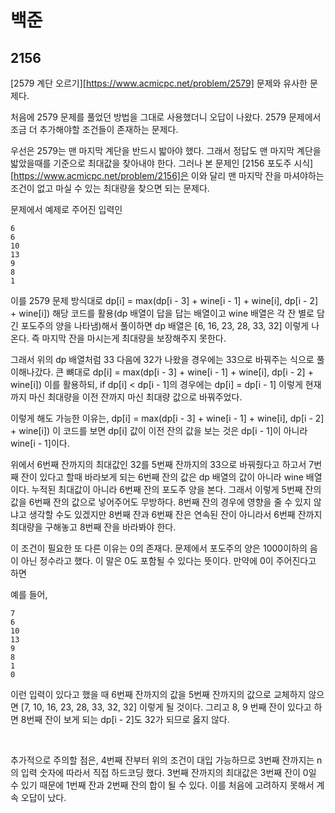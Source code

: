 # 백준

## 2156

[2579 계단 오르기][https://www.acmicpc.net/problem/2579] 문제와 유사한 문제다.

처음에 2579 문제를 풀었던 방법을 그대로 사용했더니 오답이 나왔다. 2579 문제에서 조금 더 추가해야할 조건들이 존재하는 문제다.

우선은 2579는 맨 마지막 계단을 반드시 밟아야 했다. 그래서 정답도 맨 마지막 계단을 밟았을때를 기준으로 최대값을 찾아내야 한다. 그러나 본 문제인 [2156 포도주 시식][https://www.acmicpc.net/problem/2156]은 이와 달리 맨 마지막 잔을 마셔야하는 조건이 없고 마실 수 있는 최대량을 찾으면 되는 문제다.

문제에서 예제로 주어진 입력인

```
6
6
10
13
9
8
1
```

이를 2579 문제 방식대로 dp[i] = max(dp[i - 3] + wine[i - 1] + wine[i], dp[i - 2] + wine[i]) 해당 코드를 활용(dp 배열이 답을 답는 배열이고 wine 배열은 각 잔 별로 담긴 포도주의 양을 나타냄)해서 풀이하면 dp 배열은 [6, 16, 23, 28, 33, 32] 이렇게 나온다. 즉 마지막 잔을 마시는게 최대량을 보장해주지 못한다.

그래서 위의 dp 배열처럼 33 다음에 32가 나왔을 경우에는 33으로 바꿔주는 식으로 풀이해나갔다. 큰 뼈대로 dp[i] = max(dp[i - 3] + wine[i - 1] + wine[i], dp[i - 2] + wine[i]) 이를 활용하되, if dp[i] < dp[i - 1]의 경우에는 dp[i] = dp[i - 1] 이렇게 현재까지 마신 최대량을 이전 잔까지 마신 최대량 값으로 바꿔주었다.

이렇게 해도 가능한 이유는, dp[i] = max(dp[i - 3] + wine[i - 1] + wine[i], dp[i - 2] + wine[i]) 이 코드를 보면 dp[i] 값이 이전 잔의 값을 보는 것은 dp[i - 1]이 아니라 wine[i - 1]이다.

위에서 6번째 잔까지의 최대값인 32를 5번째 잔까지의 33으로 바꿔줬다고 하고서 7번째 잔이 있다고 할때 바라보게 되는 6번째 잔의 값은 dp 배열의 값이 아니라 wine 배열이다. 누적된 최대값이 아니라 6번째 잔의 포도주 양을 본다. 그래서 이렇게 5번째 잔의 값을 6번째 잔의 값으로 넣어주어도 무방하다. 8번째 잔의 경우에 영향을 줄 수 있지 않냐고 생각할 수도 있겠지만 8번째 잔과 6번째 잔은 연속된 잔이 아니라서 6번째 잔까지 최대량을 구해놓고 8번째 잔을 바라봐야 한다.

이 조건이 필요한 또 다른 이유는 0의 존재다. 문제에서 포도주의 양은 1000이하의 음이 아닌 정수라고 했다. 이 말은 0도 포함될 수 있다는 뜻이다. 만약에 0이 주어진다고 하면

예를 들어,

```
7
6
10
13
9
8
1
0
```

이런 입력이 있다고 했을 때 6번째 잔까지의 값을 5번째 잔까지의 값으로 교체하지 않으면 [7, 10, 16, 23, 28, 33, 32, 32] 이렇게 될 것이다. 그리고 8, 9 번째 잔이 있다고 하면 8번째 잔이 보게 되는 dp[i - 2]도 32가 되므로 옳지 않다.

<br>

추가적으로 주의할 점은, 4번째 잔부터 위의 조건이 대입 가능하므로 3번째 잔까지는 n의 입력 숫자에 따라서 직접 하드코딩 했다. 3번째 잔까지의 최대값은 3번째 잔이 0일 수 있기 때문에 1번째 잔과 2번째 잔의 합이 될 수 있다. 이를 처음에 고려하지 못해서 계속 오답이 났다.